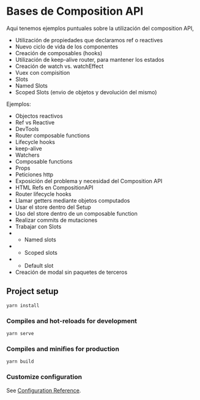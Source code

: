 # Bases de Composition API

Aqui tenemos ejemplos puntuales sobre la utilización del composition API,

- Utilización de propiedades que declaramos ref o reactives
- Nuevo ciclo de vida de los componentes
- Creación de composables (hooks)
- Utilización de keep-alive router, para mantener los estados
- Creación de watch vs. watchEffect
- Vuex con compisition
- Slots
- Named Slots
- Scoped Slots (envio de objetos y devolución del mismo)

Ejemplos:

- Objectos reactivos
- Ref vs Reactive
- DevTools
- Router composable functions
- Lifecycle hooks
- keep-alive
- Watchers
- Composable functions
- Props
- Peticiones http
- Exposición del problema y necesidad del Composition API
- HTML Refs en CompositionAPI
- Router lifecycle hooks
- Llamar getters mediante objetos computados
- Usar el store dentro del Setup
- Uso del store dentro de un composable function
- Realizar commits de mutaciones
- Trabajar con Slots
- - Named slots
- - Scoped slots
- - Default slot
- Creación de modal sin paquetes de terceros


## Project setup
```
yarn install
```

### Compiles and hot-reloads for development
```
yarn serve
```

### Compiles and minifies for production
```
yarn build
```

### Customize configuration
See [Configuration Reference](https://cli.vuejs.org/config/).
